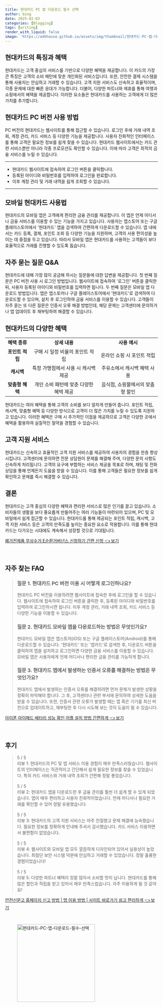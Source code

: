 ```yaml
---
title: 현대카드 PC 앱 다운로드 필수 선택
author: bing
date: 2025-02-03
categories: [Blogging]
tags: [writing]
render_with_liquid: false
image: 'https://adkhouse.github.io/assets/img/thumbnail/현대카드-PC-앱-다운로드-필수-선택.webp'
---
```



<h2 id='현대카드의 특징과 혜택'>현대카드의 특징과 혜택</h2>

<p>현대카드는 고객 중심의 서비스를 기반으로 다양한 혜택을 제공합니다. 이 카드의 가장 큰 특징은 고객의 소비 패턴에 맞춘 개인화된 서비스입니다. 또한, 안전한 결제 시스템을 통해 사용자는 안심하고 거래할 수 있습니다. 고객 지원 서비스도 신속하고 효율적이며, 각종 문제에 대한 빠른 응대가 가능합니다. 더불어, 다양한 파트너와 제휴를 통해 여행과 쇼핑에서의 혜택을 제공합니다. 이러한 요소들은 현대카드를 사용하는 고객에게 더 많은 가치를 추가합니다.</p>

<h2 id='현대카드 PC 버전 사용 방법'>현대카드 PC 버전 사용 방법</h2>

<p>PC 버전의 현대카드는 웹사이트를 통해 접근할 수 있습니다. 로그인 후에 거래 내역 조회, 계정 관리, 카드 서비스 등 다양한 기능을 제공합니다. 사용자 친화적인 인터페이스를 통해 고객은 필요한 정보를 쉽게 찾을 수 있습니다. 현대카드 웹사이트에서는 카드 관련 서비스뿐만 아니라 각종 프로모션도 확인할 수 있습니다. 이에 따라 고객은 최적의 금융 서비스를 누릴 수 있습니다.</p>

<hr />

<ul>
    <li>현대카드 웹사이트에 접속하여 로그인 버튼을 클릭합니다.</li>
    <li>등록된 아이디와 비밀번호를 입력하여 로그인을 완료합니다.</li>
    <li>이후 계정 관리 및 거래 내역을 쉽게 조회할 수 있습니다.</li>
</ul>

<hr />

<h2 id='모바일 현대카드 사용법'>모바일 현대카드 사용법</h2>

<p>현대카드의 모바일 앱은 고객에게 편리한 금융 관리를 제공합니다. 이 앱은 언제 어디서나 금융 서비스를 이용할 수 있는 기능을 가지고 있습니다. 사용자는 앱스토어 또는 구글 플레이스토어에서 '현대카드' 앱을 검색하여 간편하게 다운로드할 수 있습니다. 앱 내에서는 카드 등록, 결제, 포인트 조회 등 다양한 기능을 지원하며, 고객의 사용 편의성을 높이는 데 중점을 두고 있습니다. 따라서 모바일 앱은 현대카드를 사용하는 고객들이 보다 효율적으로 거래를 진행할 수 있도록 돕습니다.</p>

<h2 id='자주 묻는 질문 Q&A'>자주 묻는 질문 Q&A</h2>

<p>현대카드에 대해 가장 많이 궁금해 하시는 질문들에 대한 답변을 제공합니다. 첫 번째 질문은 PC 버전 사용 시 로그인 방법입니다. 웹사이트에 접속하여 '로그인' 버튼을 클릭한 뒤, 사용자 등록된 아이디와 비밀번호를 입력하면 됩니다. 두 번째 질문은 모바일 앱 다운로드 방법입니다. 앱은 앱스토어나 구글 플레이스토어에서 '현대카드'로 검색하여 다운로드할 수 있으며, 설치 후 로그인하여 금융 서비스를 이용할 수 있습니다. 고객들이 자주 묻는 또 다른 질문은 인증서 오류 해결 방법인데, 해당 문제는 고객센터에 문의하거나 앱 업데이트 후 재부팅하여 해결할 수 있습니다.</p>

<h2 id='현대카드의 다양한 혜택'>현대카드의 다양한 혜택</h2>

<table>
    <tr>
        <td style="text-align: center; height: 17px;"><b>혜택 종류</b></td>
        <td style="text-align: center; height: 17px;"><b>상세 내용</b></td>
        <td style="text-align: center; height: 17px;"><b>사용 예시</b></td>
    </tr>
    <tr>
        <td style="text-align: center; height: 17px;"><b>포인트 적립</b></td>
        <td style="text-align: center; height: 17px;">구매 시 일정 비율의 포인트 적립</td>
        <td style="text-align: center; height: 17px;">온라인 쇼핑 시 포인트 적립</td>
    </tr>
    <tr>
        <td style="text-align: center; height: 17px;"><b>캐시백</b></td>
        <td style="text-align: center; height: 17px;">특정 가맹점에서 사용 시 캐시백 제공</td>
        <td style="text-align: center; height: 17px;">주유소에서 캐시백 혜택 사용</td>
    </tr>
    <tr>
        <td style="text-align: center; height: 17px;"><b>맞춤형 혜택</b></td>
        <td style="text-align: center; height: 17px;">개인 소비 패턴에 맞춘 다양한 혜택 제공</td>
        <td style="text-align: center; height: 17px;">음식점, 쇼핑몰에서의 맞춤형 할인</td>
    </tr>
</table>

<p>현대카드는 여러 혜택을 통해 고객의 소비를 보다 알차게 만들어 줍니다. 포인트 적립, 캐시백, 맞춤형 혜택 등 다양한 방식으로 고객이 더 많은 가치를 누릴 수 있도록 지원하고 있습니다. 이러한 혜택은 구매 시 추가적인 이점을 제공하므로 고객은 다양한 곳에서 혜택을 활용하여 실질적인 절약을 경험할 수 있습니다.</p>

<h2 id='고객 지원 서비스'>고객 지원 서비스</h2>

<p>현대카드는 신속하고 효율적인 고객 지원 서비스를 제공하여 사용자의 경험을 한층 향상시킵니다. 고객센터에 문의하면 전문 상담원이 문제를 해결해 주며, 다양한 문의 사항도 신속하게 처리됩니다. 고객의 요구에 부합하는 서비스 제공을 목표로 하며, 채팅 및 전화 상담을 통해 언제든지 도움을 받을 수 있습니다. 이를 통해 고객들은 필요한 정보를 쉽게 확인하고 문제를 즉시 해결할 수 있습니다.</p>

<h2 id='결론'>결론</h2>

<p>현대카드는 고객 중심의 다양한 혜택과 편리한 서비스로 많은 인기를 끌고 있습니다. 소비자들의 생활을 보다 풍요롭게 만들어주는 여러 기능들이 마련되어 있으며, PC 및 모바일에서 쉽게 접근할 수 있습니다. 현대카드를 통해 제공되는 포인트 적립, 캐시백, 고객 지원 서비스 등은 고객의 만족도를 높이는 중요한 요소로 작용합니다. 이를 통해 현대카드는 다가오는 시대에도 계속해서 성장할 것으로 기대됩니다.</p>


<p><a class="click-button" title="폐가전제품 무상수거 E순환거버넌스 신청하기 간편 신청" href="https://adkhouse.github.io/posts/%ED%8F%90%EA%B0%80%EC%A0%84%EC%A0%9C%ED%92%88-%EB%AC%B4%EC%83%81%EC%88%98%EA%B1%B0-E%EC%88%9C%ED%99%98%EA%B1%B0%EB%B2%84%EB%84%8C%EC%8A%A4-%EC%8B%A0%EC%B2%AD%ED%95%98%EA%B8%B0-%EA%B0%84%ED%8E%B8-%EC%8B%A0%EC%B2%AD/" rel="dofollow">폐가전제품 무상수거 E순환거버넌스 신청하기 간편 신청 👈 보기</a></p><br>
<h2 id='자주_찾는_FAQ'>자주 찾는 FAQ</h2>
<div itemscope="" itemtype="https://schema.org/FAQPage"> 
<blockquote> 
<div itemscope="" itemprop="mainEntity" itemtype="https://schema.org/Question"> 
<h3 itemprop="name">질문 1. 현대카드 PC 버전 이용 시 어떻게 로그인하나요?</h3> 
<div itemscope="" itemprop="acceptedAnswer" itemtype="https://schema.org/Answer"> 
<span itemprop="text"> 
<p>현대카드 PC 버전을 이용하려면 웹사이트에 접속한 후에 로그인을 할 수 있습니다. 웹사이트에 접속하여 로그인 버튼을 클릭한 후, 등록된 아이디와 비밀번호를 입력하여 로그인하시면 됩니다. 이후 계정 관리, 거래 내역 조회, 카드 서비스 등 다양한 기능을 이용할 수 있습니다.</p> 
</span> 
</div> 
</div> 
<div itemscope="" itemprop="mainEntity" itemtype="https://schema.org/Question"> 
<h3 itemprop="name">질문 2. 현대카드 모바일 앱을 다운로드하는 방법은 무엇인가요?</h3> 
<div itemscope="" itemprop="acceptedAnswer" itemtype="https://schema.org/Answer"> 
<span itemprop="text"> 
<p>현대카드 모바일 앱은 앱스토어(iOS) 또는 구글 플레이스토어(Android)를 통해 다운로드할 수 있습니다. '현대카드' 또는 '앱카드'로 검색한 후, 다운로드 버튼을 클릭하여 앱을 설치하고 로그인하면 다양한 금융 서비스를 이용할 수 있습니다. 모바일 앱은 사용자에게 언제 어디서나 편리한 금융 관리를 가능하게 합니다.</p> 
</span> 
</div> 
</div> 
<div itemscope="" itemprop="mainEntity" itemtype="https://schema.org/Question"> 
<h3 itemprop="name">질문 3. 현대카드 앱에서 발생하는 인증서 오류를 해결하는 방법은 무엇인가요?</h3> 
<div itemscope="" itemprop="acceptedAnswer" itemtype="https://schema.org/Answer"> 
<span itemprop="text"> 
<p>현대카드 앱에서 발생하는 인증서 오류를 해결하려면 먼저 문제가 발생한 상황을 정확히 파악해야 합니다. 그 후, 고객센터나 관련 부서에 문의하여 상세한 도움을 받을 수 있습니다. 또한, 인증서 관련 오류가 발생할 때는 앱 혹은 기기를 최신 버전으로 업데이트하고, 재부팅한 후 다시 시도해 보는 것이 도움이 될 수 있습니다.</p> 
</span> 
</div> 
</div> 
</blockquote> 
</div>
<p><a class="click-button" title="아이폰 아이패드 배터리 성능 확인 어플 설치 방법 간편하게" href="https://adkhouse.github.io/posts/%EC%95%84%EC%9D%B4%ED%8F%B0-%EC%95%84%EC%9D%B4%ED%8C%A8%EB%93%9C-%EB%B0%B0%ED%84%B0%EB%A6%AC-%EC%84%B1%EB%8A%A5-%ED%99%95%EC%9D%B8-%EC%96%B4%ED%94%8C-%EC%84%A4%EC%B9%98-%EB%B0%A9%EB%B2%95-%EA%B0%84%ED%8E%B8%ED%95%98%EA%B2%8C/" rel="dofollow">아이폰 아이패드 배터리 성능 확인 어플 설치 방법 간편하게 👈 보기</a></p><br>
<h2 id='후기'>후기</h2>
<div itemscope itemtype="https://schema.org/Product">
  <blockquote>
  <div itemprop="review" itemscope itemtype="https://schema.org/Review">
      <div itemprop="reviewRating" itemscope itemtype="https://schema.org/Rating"> <span itemprop="ratingValue">5</span> / <span itemprop="bestRating">5</span> </div>
      <span itemprop="reviewBody">리뷰 1: 현대카드의 PC 및 앱 서비스 이용 경험이 매우 만족스러웠습니다. 웹사이트의 인터페이스는 직관적이고 간단해서 쉽게 필요한 정보를 찾을 수 있었습니다. 특히 카드 서비스와 거래 내역 조회가 간편해 정말 좋았습니다.</span>
  </div>
  <br>
  <div itemprop="review" itemscope itemtype="https://schema.org/Review">
      <div itemprop="reviewRating" itemscope itemtype="https://schema.org/Rating"> <span itemprop="ratingValue">5</span> / <span itemprop="bestRating">5</span> </div>
      <span itemprop="reviewBody">리뷰 2: 현대카드 앱을 다운로드한 후 금융 관리를 훨씬 더 쉽게 할 수 있게 되었습니다. 앱이 매우 편리하고 사용자 친화적이었습니다. 언제 어디서나 필요한 거래를 확인할 수 있어 정말 유용했습니다.</span>
  </div>
  <br>
  <div itemprop="review" itemscope itemtype="https://schema.org/Review">
      <div itemprop="reviewRating" itemscope itemtype="https://schema.org/Rating"> <span itemprop="ratingValue">5</span> / <span itemprop="bestRating">5</span> </div>
      <span itemprop="reviewBody">리뷰 3: 현대카드의 고객 지원 서비스는 아주 친절했고 문제 해결에 능숙했습니다. 필요한 정보를 정확하게 안내해 주셔서 감사했습니다. 카드 서비스 이용하면서 불편함이 없었습니다.</span>
  </div>
  <br>
  <div itemprop="review" itemscope itemtype="https://schema.org/Review">
      <div itemprop="reviewRating" itemscope itemtype="https://schema.org/Rating"> <span itemprop="ratingValue">5</span> / <span itemprop="bestRating">5</span> </div>
      <span itemprop="reviewBody">리뷰 4: 웹사이트와 모바일 앱 모두 깔끔하게 디자인되어 있어서 실용성이 높았습니다. 최첨단 보안 시스템 덕분에 안심하고 거래할 수 있었습니다. 정말 훌륭한 경험이었습니다!</span>
  </div>
  <br>
  <div itemprop="review" itemscope itemtype="https://schema.org/Review">
      <div itemprop="reviewRating" itemscope itemtype="https://schema.org/Rating"> <span itemprop="ratingValue">5</span> / <span itemprop="bestRating">5</span> </div>
      <span itemprop="reviewBody">리뷰 5: 다양한 파트너 혜택이 정말 많아서 소비할 맛이 납니다. 현대카드를 통해 많은 할인과 적립을 받고 있어서 매우 만족스럽습니다. 자주 이용하게 될 것 같아요!</span>
  </div>
  </blockquote>
</div>
<p><a class="click-button" title="안전신문고 홈페이지 신고 방법 | 앱 이용 방법 | 사이트 바로가기 쉽고 편리하게" href="https://adkhouse.github.io/posts/%EC%95%88%EC%A0%84%EC%8B%A0%EB%AC%B8%EA%B3%A0-%ED%99%88%ED%8E%98%EC%9D%B4%EC%A7%80-%EC%8B%A0%EA%B3%A0-%EB%B0%A9%EB%B2%95-%EC%95%B1-%EC%9D%B4%EC%9A%A9-%EB%B0%A9%EB%B2%95-%EC%82%AC%EC%9D%B4%ED%8A%B8-%EB%B0%94%EB%A1%9C%EA%B0%80%EA%B8%B0-%EC%89%BD%EA%B3%A0-%ED%8E%B8%EB%A6%AC%ED%95%98%EA%B2%8C/" rel="dofollow">안전신문고 홈페이지 신고 방법 | 앱 이용 방법 | 사이트 바로가기 쉽고 편리하게 👈 보기</a></p><br>
<figure class="image"><img src="https://adkhouse.github.io/assets/img/thumbnail/현대카드-PC-앱-다운로드-필수-선택.webp" alt="현대카드-PC-앱-다운로드-필수-선택" width="256" height="256"></figure>